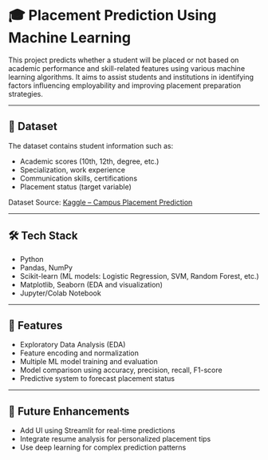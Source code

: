 # 🎓 Placement Prediction Using Machine Learning

This project predicts whether a student will be placed or not based on academic performance and skill-related features using various machine learning algorithms. It aims to assist students and institutions in identifying factors influencing employability and improving placement preparation strategies.

---

## 📂 Dataset

The dataset contains student information such as:

* Academic scores (10th, 12th, degree, etc.)
* Specialization, work experience
* Communication skills, certifications
* Placement status (target variable)

Dataset Source: [Kaggle – Campus Placement Prediction](https://www.kaggle.com/datasets)

---

## 🛠️ Tech Stack

* Python
* Pandas, NumPy
* Scikit-learn (ML models: Logistic Regression, SVM, Random Forest, etc.)
* Matplotlib, Seaborn (EDA and visualization)
* Jupyter/Colab Notebook

---

## 🚀 Features

* Exploratory Data Analysis (EDA)
* Feature encoding and normalization
* Multiple ML model training and evaluation
* Model comparison using accuracy, precision, recall, F1-score
* Predictive system to forecast placement status

---


## 🔮 Future Enhancements

* Add UI using Streamlit for real-time predictions
* Integrate resume analysis for personalized placement tips
* Use deep learning for complex prediction patterns

